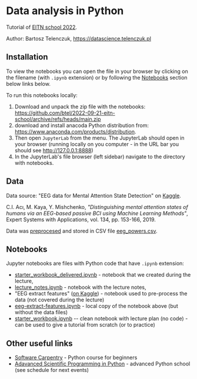# Data analysis in Python

Tutorial of [EITN school 2022](https://eitnschool2022.sciencesconf.org/program).

Author: Bartosz Telenczuk, https://datascience.telenczuk.pl

## Installation

To view the notebooks you can open the file in your browser by clicking on the filename (with `.ipynb` extension) or by following the [Notebooks](#notebooks) section below links below.

To run this notebooks locally:

1) Download and unpack the zip file with the notebooks: https://github.com/btel/2022-09-21-eitn-school/archive/refs/heads/main.zip
2) download and install anacoda Python distribution from: https://www.anaconda.com/products/distribution.
3) Then open `JupyterLab` from the menu. The JupyterLab should open in your browser (running locally on you computer - in the URL bar you should see http://127.0.0.1:8888)
4) In the JupyterLab's file browser (left sidebar) navigate to the directory with notebooks.

## Data

Data source: "EEG data for Mental Attention State Detection" on [Kaggle](https://www.kaggle.com/datasets/inancigdem/eeg-data-for-mental-attention-state-detection).

C.I. Acı, M. Kaya, Y. Mishchenko, _"Distinguishing mental attention states of humans via an EEG-based passive BCI using Machine Learning Methods"_, Expert Systems with Applications, vol. 134, pp. 153-166, 2019. 

Data was [preprocesed](https://www.kaggle.com/code/btelenczuk/eeg-extract-features?scriptVersionId=106174038) and stored in CSV file [eeg_powers.csv](./eeg_powers.csv).

## Notebooks

Jupyter notebooks are files with Python code that have `.ipynb` extension:

- [starter_workbook_delivered.ipynb](starter_workbook_delivered.ipynb) - notebook that we created during the lecture,
- [lecture_notes.ipynb](lecture_notes.ipynb) - notebook with the lecture notes,
- "EEG extract features" ([on Kaggle](https://www.kaggle.com/code/btelenczuk/eeg-extract-features?scriptVersionId=106259999)) - notebook used to pre-process the data (not covered during the lecture)
- [eeg-extract-features.ipynb](eeg-extract-features.ipynb) - local copy of the notebook above (but without the data files)
- [starter_workbook.ipynb](starter_workbook.ipynb) -- clean notebook with lecture plan (no code) - can be used to give a tutorial from scratch (or to practice)

## Other useful links

- [Software Carpentry](https://swcarpentry.github.io/python-novice-inflammation/) - Python course for beginners
- [Adavanced Scientific Programming in Python](https://aspp.school/wiki/schedule) - advanced Python school (see schedule for next events)
